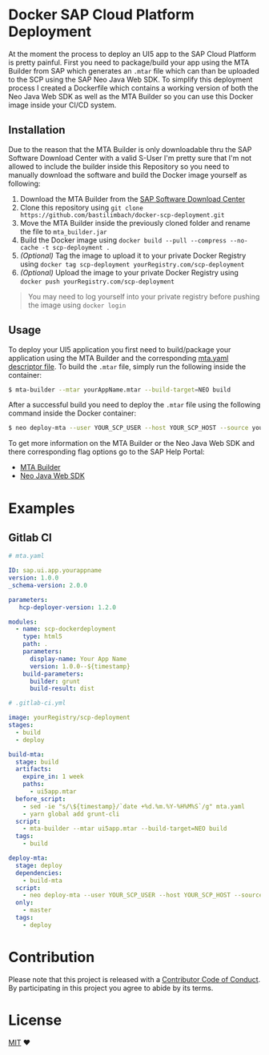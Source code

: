 # Docker SAP Cloud Platform Deployment
At the moment the process to deploy an UI5 app to the SAP Cloud Platform is pretty painful.
First you need to package/build your app using the MTA Builder from SAP which generates an `.mtar` file which can than be uploaded to the SCP using the SAP Neo Java Web SDK.
To simplify this deployment process I created a Dockerfile which contains a working version of both the Neo Java Web SDK as well as the MTA Builder so you can use this Docker image inside your CI/CD system.

## Installation
Due to the reason that the MTA Builder is only downloadable thru the SAP Software Download Center with a valid S-User I'm pretty sure that I'm not allowed to include the builder inside this Repository so you need to manually download the software and build the Docker image yourself as following:

1. Download the MTA Builder from the [SAP Software Download Center](https://launchpad.support.sap.com/#/softwarecenter/template/products/_APP=00200682500000001943&_EVENT=NEXT&HEADER=Y&FUNCTIONBAR=Y&EVENT=TREE&NE=NAVIGATE&ENR=73554900100800000903&V=MAINT&TA=ACTUAL/MULTITRG%20APP%20ARCHIVE%20BUILDER)
2. Clone this repository using `git clone https://github.com/bastilimbach/docker-scp-deployment.git`
3. Move the MTA Builder inside the previously cloned folder and rename the file to `mta_builder.jar`
4. Build the Docker image using `docker build --pull --compress --no-cache -t scp-deployment .`
5. *(Optional)* Tag the image to upload it to your private Docker Registry using `docker tag scp-deployment yourRegistry.com/scp-deployment` 
6. *(Optional)* Upload the image to your private Docker Registry using `docker push yourRegistry.com/scp-deployment`

> You may need to log yourself into your private registry before pushing the image using `docker login`

## Usage
To deploy your UI5 application you first need to build/package your application using the MTA Builder and the corresponding [mta.yaml descriptor file](https://help.sap.com/viewer/4505d0bdaf4948449b7f7379d24d0f0d/1.0.12/en-US/ebb42efc880c4276a5f2294063fae0c3.html). To build the `.mtar` file, simply run the following inside the container:
```bash
$ mta-builder --mtar yourAppName.mtar --build-target=NEO build
```

After a successful build you need to deploy the `.mtar` file using the following command inside the Docker container:
```bash
$ neo deploy-mta --user YOUR_SCP_USER --host YOUR_SCP_HOST --source yourAppName.mtar --account YOUR_SCP_SUBACCOUNT --password YOUR_SCP_PASSWORD --synchronous
```

To get more information on the MTA Builder or the Neo Java Web SDK and there corresponding flag options go to the SAP Help Portal:
- [MTA Builder](https://help.sap.com/viewer/58746c584026430a890170ac4d87d03b/Cloud/en-US/9f778dba93934a80a51166da3ec64a05.html)
- [Neo Java Web SDK](https://help.sap.com/viewer/65de2977205c403bbc107264b8eccf4b/Cloud/en-US/8900b22376f84c609ee9baf5bf67130a.html)

# Examples
## Gitlab CI
```yaml
# mta.yaml

ID: sap.ui.app.yourappname
version: 1.0.0
_schema-version: 2.0.0

parameters:
   hcp-deployer-version: 1.2.0

modules:
  - name: scp-dockerdeployment
    type: html5
    path: .
    parameters:
      display-name: Your App Name
      version: 1.0.0--${timestamp}
    build-parameters:
      builder: grunt
      build-result: dist
```

```yaml
# .gitlab-ci.yml

image: yourRegistry/scp-deployment
stages:
  - build
  - deploy

build-mta:
  stage: build
  artifacts:
    expire_in: 1 week
    paths:
      - ui5app.mtar
  before_script:
    - sed -ie "s/\${timestamp}/`date +%d.%m.%Y-%H%M%S`/g" mta.yaml
    - yarn global add grunt-cli
  script:
    - mta-builder --mtar ui5app.mtar --build-target=NEO build
  tags:
    - build

deploy-mta:
  stage: deploy
  dependencies:
    - build-mta
  script:
    - neo deploy-mta --user YOUR_SCP_USER --host YOUR_SCP_HOST --source yourAppName.mtar --account YOUR_SCP_SUBACCOUNT --password YOUR_SCP_PASSWORD --synchronous
  only:
    - master
  tags:
    - deploy
```

# Contribution
Please note that this project is released with a [Contributor Code of Conduct](https://github.com/bastilimbach/docker-scp-deployment/blob/master/CODE_OF_CONDUCT.md). By participating in this project you agree to abide by its terms.

# License
[MIT](https://github.com/bastilimbach/docker-scp-deployment/blob/master/LICENSE) :heart:
